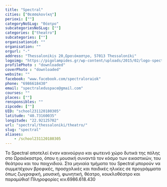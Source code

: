 ```yaml
---
title: "Spectral"
cities: ["Θεσσαλονίκη"]
perioxi: [""]
categoryNoSLug: "Θέατρο"
subcategoriesNoSLug: [""]
categories: ["theatro"]
subcategories: [""]
organisationid: ""
organisation: ""
orgurl: "-"
address: "Thessalonikis 20,Ωραιόκαστρο, 57013 Thessaloníki"
logoimg: "https://pigolampides.gr/wp-content/uploads/2015/02/logo-spectral2.jpg"
profilePhoto : "downloaded"
coverPhoto : "downloaded"
website: ""
facebook: "www.facebook.com/spectraloraiok"
phone: "6986618430"
email: "spectraleduspace@gmail.com"
courses: ""
places: [""]
rensponsibles: ""
zipcode: [""]
UID: "school231120180305"
latitude: "40.73160035"
longitude: "22.92125702"
url: "spectral/thessaloniki/theatro/"
slug: "spectral"
aliases:
    - /school231120180305
---
```





Το Spectral αποτελεί έναν καινούργιο και φωτεινό χώρο δυτικά της πόλης στο Ωραιόκαστρο, όπου η μουσική συναντά τον κόσμο των εικαστικών, του θεάτρου και του παιχνιδιού. Στα μηνιαία τμήματα του Spectral μπορούν να συμμετέχουν βρεφικές, προσχολικές και παιδικές ηλικίες σε προγράμματα όπως ζωγραφική, μουσική, φωνητική, θέατρο, κουκλοθέατρο και παραμύθια! Πληροφορίες κιν.6986.618.430